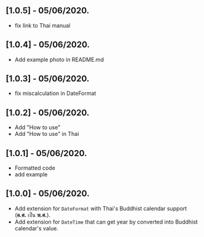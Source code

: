 ## [1.0.5] - 05/06/2020.

* fix link to Thai manual

## [1.0.4] - 05/06/2020.

* Add example photo in README.md

## [1.0.3] - 05/06/2020.

* fix miscalculation in DateFormat

## [1.0.2] - 05/06/2020.

* Add "How to use"
* Add "How to use" in Thai

## [1.0.1] - 05/06/2020.

* Formatted code
* add example

## [1.0.0] - 05/06/2020.

* Add extension for `DateFormat` with Thai's Buddhist calendar support (**ค.ศ.** เป็น **พ.ศ.**).
* Add extension for `DateTime` that can get year by converted into Buddhist calendar's value.
